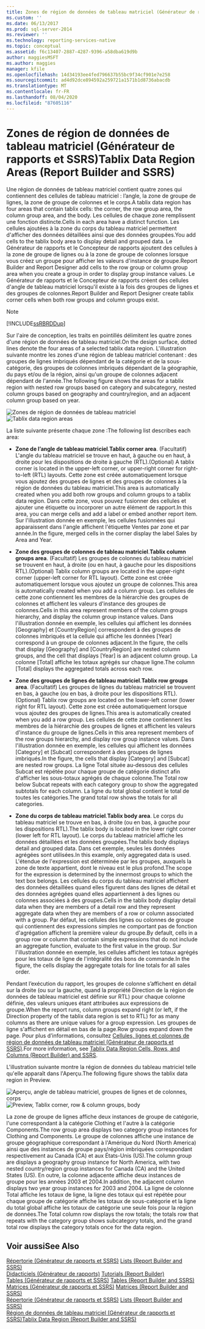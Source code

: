 ```yaml
---
title: Zones de région de données de tableau matriciel (Générateur de rapports et SSRS) | Microsoft Docs
ms.custom: ''
ms.date: 06/13/2017
ms.prod: sql-server-2014
ms.reviewer: ''
ms.technology: reporting-services-native
ms.topic: conceptual
ms.assetid: f6c13407-2887-4287-9396-a58dba619d9b
author: maggiesMSFT
ms.author: maggies
manager: kfile
ms.openlocfilehash: 14d34193ee4fed796637b55bc9f34cf901e7e258
ms.sourcegitcommit: ad4d92dce894592a259721a1571b1d8736abacdb
ms.translationtype: MT
ms.contentlocale: fr-FR
ms.lasthandoff: 08/04/2020
ms.locfileid: "87605116"
---
```

# <a name="tablix-data-region-areas-report-builder-and-ssrs"></a><span data-ttu-id="e8e6f-102">Zones de région de données de tableau matriciel (Générateur de rapports et SSRS)</span><span class="sxs-lookup"><span data-stu-id="e8e6f-102">Tablix Data Region Areas (Report Builder and SSRS)</span></span>
  <span data-ttu-id="e8e6f-103">Une région de données de tableau matriciel contient quatre zones qui contiennent des cellules de tableau matriciel : l’angle, la zone de groupe de lignes, la zone de groupe de colonnes et le corps.</span><span class="sxs-lookup"><span data-stu-id="e8e6f-103">A tablix data region has four areas that contain tablix cells: the corner, the row group area, the column group area, and the body.</span></span> <span data-ttu-id="e8e6f-104">Les cellules de chaque zone remplissent une fonction distincte.</span><span class="sxs-lookup"><span data-stu-id="e8e6f-104">Cells in each area have a distinct function.</span></span> <span data-ttu-id="e8e6f-105">Les cellules ajoutées à la zone du corps du tableau matriciel permettent d'afficher des données détaillées ainsi que des données groupées.</span><span class="sxs-lookup"><span data-stu-id="e8e6f-105">You add cells to the tablix body area to display detail and grouped data.</span></span> <span data-ttu-id="e8e6f-106">Le Générateur de rapports et le Concepteur de rapports ajoutent des cellules à la zone de groupe de lignes ou à la zone de groupe de colonnes lorsque vous créez un groupe pour afficher les valeurs d'instance de groupe.</span><span class="sxs-lookup"><span data-stu-id="e8e6f-106">Report Builder and Report Designer add cells to the row group or column group area when you create a group in order to display group instance values.</span></span> <span data-ttu-id="e8e6f-107">Le Générateur de rapports et le Concepteur de rapports créent des cellules d'angle de tableau matriciel lorsqu'il existe à la fois des groupes de lignes et des groupes de colonnes.</span><span class="sxs-lookup"><span data-stu-id="e8e6f-107">Report Builder and Report Designer create tablix corner cells when both row groups and column groups exist.</span></span>  
  
> [!NOTE]  
>  [!INCLUDE[ssRBRDDup](../../includes/ssrbrddup-md.md)]  
  
 <span data-ttu-id="e8e6f-108">Sur l'aire de conception, les traits en pointillés délimitent les quatre zones d'une région de données de tableau matriciel.</span><span class="sxs-lookup"><span data-stu-id="e8e6f-108">On the design surface, dotted lines denote the four areas of a selected tablix data region.</span></span> <span data-ttu-id="e8e6f-109">L'illustration suivante montre les zones d'une région de tableau matriciel contenant : des groupes de lignes imbriqués dépendant de la catégorie et de la sous-catégorie, des groupes de colonnes imbriqués dépendant de la géographie, du pays et/ou de la région, ainsi qu'un groupe de colonnes adjacent dépendant de l'année.</span><span class="sxs-lookup"><span data-stu-id="e8e6f-109">The following figure shows the areas for a tablix region with nested row groups based on category and subcategory, nested column groups based on geography and country/region, and an adjacent column group based on year.</span></span>  
  
 <span data-ttu-id="e8e6f-110">![Zones de région de données de tableau matriciel](../media/rs-tablixareas.gif "Zones de régions de données de tableau matriciel")</span><span class="sxs-lookup"><span data-stu-id="e8e6f-110">![Tablix data region areas](../media/rs-tablixareas.gif "Tablix data region areas")</span></span>  
  
 <span data-ttu-id="e8e6f-111">La liste suivante présente chaque zone :</span><span class="sxs-lookup"><span data-stu-id="e8e6f-111">The following list describes each area:</span></span>  
  
-   <span data-ttu-id="e8e6f-112">**Zone de l’angle de tableau matriciel**.</span><span class="sxs-lookup"><span data-stu-id="e8e6f-112">**Tablix corner area**.</span></span> <span data-ttu-id="e8e6f-113">(Facultatif) L'angle du tableau matriciel se trouve en haut, à gauche ou en haut, à droite pour les dispositions de droite à gauche (RTL).</span><span class="sxs-lookup"><span data-stu-id="e8e6f-113">(Optional) A tablix corner is located in the upper-left corner, or upper-right corner for right-to-left (RTL) layouts.</span></span> <span data-ttu-id="e8e6f-114">Cette zone est créée automatiquement lorsque vous ajoutez des groupes de lignes et des groupes de colonnes à la région de données du tableau matriciel.</span><span class="sxs-lookup"><span data-stu-id="e8e6f-114">This area is automatically created when you add both row groups and column groups to a tablix data region.</span></span> <span data-ttu-id="e8e6f-115">Dans cette zone, vous pouvez fusionner des cellules et ajouter une étiquette ou incorporer un autre élément de rapport.</span><span class="sxs-lookup"><span data-stu-id="e8e6f-115">In this area, you can merge cells and add a label or embed another report item.</span></span> <span data-ttu-id="e8e6f-116">Sur l'illustration donnée en exemple, les cellules fusionnées qui apparaissent dans l'angle affichent l'étiquette Ventes par zone et par année.</span><span class="sxs-lookup"><span data-stu-id="e8e6f-116">In the figure, merged cells in the corner display the label Sales by Area and Year.</span></span>  
  
-   <span data-ttu-id="e8e6f-117">**Zone des groupes de colonnes de tableau matriciel**.</span><span class="sxs-lookup"><span data-stu-id="e8e6f-117">**Tablix column groups area**.</span></span> <span data-ttu-id="e8e6f-118">(Facultatif) Les groupes de colonnes du tableau matriciel se trouvent en haut, à droite (ou en haut, à gauche pour les dispositions RTL).</span><span class="sxs-lookup"><span data-stu-id="e8e6f-118">(Optional) Tablix column groups are located in the upper-right corner (upper-left corner for RTL layout).</span></span> <span data-ttu-id="e8e6f-119">Cette zone est créée automatiquement lorsque vous ajoutez un groupe de colonnes.</span><span class="sxs-lookup"><span data-stu-id="e8e6f-119">This area is automatically created when you add a column group.</span></span> <span data-ttu-id="e8e6f-120">Les cellules de cette zone contiennent les membres de la hiérarchie des groupes de colonnes et affichent les valeurs d'instance des groupes de colonnes.</span><span class="sxs-lookup"><span data-stu-id="e8e6f-120">Cells in this area represent members of the column groups hierarchy, and display the column group instance values.</span></span> <span data-ttu-id="e8e6f-121">Dans l'illustration donnée en exemple, les cellules qui affichent les données [Geography] et [CountryRegion] correspondent à des groupes de colonnes imbriqués et la cellule qui affiche les données [Year] correspond à un groupe de colonnes adjacent.</span><span class="sxs-lookup"><span data-stu-id="e8e6f-121">In the figure, the cells that display [Geography] and [CountryRegion] are nested column groups, and the cell that displays [Year] is an adjacent column group.</span></span> <span data-ttu-id="e8e6f-122">La colonne [Total] affiche les totaux agrégés sur chaque ligne.</span><span class="sxs-lookup"><span data-stu-id="e8e6f-122">The column [Total] displays the aggregated totals across each row.</span></span>  
  
-   <span data-ttu-id="e8e6f-123">**Zone des groupes de lignes de tableau matriciel**.</span><span class="sxs-lookup"><span data-stu-id="e8e6f-123">**Tablix row groups area**.</span></span> <span data-ttu-id="e8e6f-124">(Facultatif) Les groupes de lignes du tableau matriciel se trouvent en bas, à gauche (ou en bas, à droite pour les dispositions RTL).</span><span class="sxs-lookup"><span data-stu-id="e8e6f-124">(Optional) Tablix row groups are located on the lower-left corner (lower right for RTL layout).</span></span> <span data-ttu-id="e8e6f-125">Cette zone est créée automatiquement lorsque vous ajoutez des groupes de lignes.</span><span class="sxs-lookup"><span data-stu-id="e8e6f-125">This area is automatically created when you add a row group.</span></span> <span data-ttu-id="e8e6f-126">Les cellules de cette zone contiennent les membres de la hiérarchie des groupes de lignes et affichent les valeurs d'instance du groupe de lignes.</span><span class="sxs-lookup"><span data-stu-id="e8e6f-126">Cells in this area represent members of the row groups hierarchy, and display row group instance values.</span></span> <span data-ttu-id="e8e6f-127">Dans l'illustration donnée en exemple, les cellules qui affichent les données [Category] et [Subcat] correspondent à des groupes de lignes imbriqués.</span><span class="sxs-lookup"><span data-stu-id="e8e6f-127">In the figure, the cells that display [Category] and [Subcat] are nested row groups.</span></span> <span data-ttu-id="e8e6f-128">La ligne Total située au-dessous des cellules Subcat est répétée pour chaque groupe de catégorie distinct afin d'afficher les sous-totaux agrégés de chaque colonne.</span><span class="sxs-lookup"><span data-stu-id="e8e6f-128">The Total row below Subcat repeats with each category group to show the aggregated subtotals for each column.</span></span> <span data-ttu-id="e8e6f-129">La ligne du total global contient le total de toutes les catégories.</span><span class="sxs-lookup"><span data-stu-id="e8e6f-129">The grand total row shows the totals for all categories.</span></span>  
  
-   <span data-ttu-id="e8e6f-130">**Zone du corps de tableau matriciel**.</span><span class="sxs-lookup"><span data-stu-id="e8e6f-130">**Tablix body area**.</span></span> <span data-ttu-id="e8e6f-131">Le corps du tableau matriciel se trouve en bas, à droite (ou en bas, à gauche pour les dispositions RTL).</span><span class="sxs-lookup"><span data-stu-id="e8e6f-131">The tablix body is located in the lower right corner (lower left for RTL layout).</span></span> <span data-ttu-id="e8e6f-132">Le corps du tableau matriciel affiche les données détaillées et les données groupées.</span><span class="sxs-lookup"><span data-stu-id="e8e6f-132">The tablix body displays detail and grouped data.</span></span> <span data-ttu-id="e8e6f-133">Dans cet exemple, seules les données agrégées sont utilisées.</span><span class="sxs-lookup"><span data-stu-id="e8e6f-133">In this example, only aggregated data is used.</span></span> <span data-ttu-id="e8e6f-134">L'étendue de l'expression est déterminée par les groupes, auxquels la zone de texte appartient, dont le niveau est le plus profond.</span><span class="sxs-lookup"><span data-stu-id="e8e6f-134">The scope for the expression is determined by the innermost groups to which the text box belongs.</span></span> <span data-ttu-id="e8e6f-135">Les cellules du corps du tableau matriciel affichent des données détaillées quand elles figurent dans des lignes de détail et des données agrégées quand elles appartiennent à des lignes ou colonnes associées à des groupes.</span><span class="sxs-lookup"><span data-stu-id="e8e6f-135">Cells in the tablix body display detail data when they are members of a detail row and they represent aggregate data when they are members of a row or column associated with a group.</span></span> <span data-ttu-id="e8e6f-136">Par défaut, les cellules des lignes ou colonnes de groupe qui contiennent des expressions simples ne comportant pas de fonction d'agrégation affichent la première valeur du groupe.</span><span class="sxs-lookup"><span data-stu-id="e8e6f-136">By default, cells in a group row or column that contain simple expressions that do not include an aggregate function, evaluate to the first value in the group.</span></span> <span data-ttu-id="e8e6f-137">Sur l'illustration donnée en exemple, les cellules affichent les totaux agrégés pour les totaux de ligne de l'intégralité des bons de commande.</span><span class="sxs-lookup"><span data-stu-id="e8e6f-137">In the figure, the cells display the aggregate totals for line totals for all sales order.</span></span>  
  
 <span data-ttu-id="e8e6f-138">Pendant l’exécution du rapport, les groupes de colonne s’affichent en détail sur la droite (ou sur la gauche, quand la propriété Direction de la région de données de tableau matriciel est définie sur RTL) pour chaque colonne définie, des valeurs uniques étant attribuées aux expressions de groupe.</span><span class="sxs-lookup"><span data-stu-id="e8e6f-138">When the report runs, column groups expand right (or left, if the Direction property of the tablix data region is set to RTL) for as many columns as there are unique values for a group expression.</span></span> <span data-ttu-id="e8e6f-139">Les groupes de ligne s'affichent en détail en bas de la page.</span><span class="sxs-lookup"><span data-stu-id="e8e6f-139">Row groups expand down the page.</span></span> <span data-ttu-id="e8e6f-140">Pour plus d’informations, consultez [Cellules, lignes et colonnes de région de données de tableau matriciel &#40;Générateur de rapports et SSRS&#41;](tablix-data-region-cells-rows-and-columns-report-builder-and-ssrs.md).</span><span class="sxs-lookup"><span data-stu-id="e8e6f-140">For more information, see [Tablix Data Region Cells, Rows, and Columns &#40;Report Builder&#41; and SSRS](tablix-data-region-cells-rows-and-columns-report-builder-and-ssrs.md).</span></span>  
  
 <span data-ttu-id="e8e6f-141">L'illustration suivante montre la région de données du tableau matriciel telle qu'elle apparaît dans l'Aperçu.</span><span class="sxs-lookup"><span data-stu-id="e8e6f-141">The following figure shows the tablix data region in Preview.</span></span>  
  
 <span data-ttu-id="e8e6f-142">![Aperçu, angle de tableau matriciel, groupes de lignes et de colonnes, corps](../media/rs-tablixareaspreview.gif "Aperçu, angle de tableau matriciel, groupes de lignes et de colonnes, corps")</span><span class="sxs-lookup"><span data-stu-id="e8e6f-142">![Preview, Tablix corner, row & column groups, body](../media/rs-tablixareaspreview.gif "Preview, Tablix corner, row & column groups, body")</span></span>  
  
 <span data-ttu-id="e8e6f-143">La zone de groupe de lignes affiche deux instances de groupe de catégorie, l'une correspondant à la catégorie Clothing et l'autre à la catégorie Components.</span><span class="sxs-lookup"><span data-stu-id="e8e6f-143">The row group area displays two category group instances for Clothing and Components.</span></span> <span data-ttu-id="e8e6f-144">Le groupe de colonnes affiche une instance de groupe géographique correspondant à l'Amérique du Nord (North America) ainsi que des instances de groupe pays/région imbriquées correspondant respectivement au Canada (CA) et aux États-Unis (US).</span><span class="sxs-lookup"><span data-stu-id="e8e6f-144">The column group are displays a geography group instance for North America, with two nested country/region group instances for Canada (CA) and the United States (US).</span></span> <span data-ttu-id="e8e6f-145">En outre, la colonne adjacente affiche deux instances de groupe pour les années 2003 et 2004.</span><span class="sxs-lookup"><span data-stu-id="e8e6f-145">In addition, the adjacent column displays two year group instances for 2003 and 2004.</span></span> <span data-ttu-id="e8e6f-146">La ligne de colonne Total affiche les totaux de ligne, la ligne des totaux qui est répétée pour chaque groupe de catégorie affiche les totaux de sous-catégorie et la ligne du total global affiche les totaux de catégorie une seule fois pour la région de données.</span><span class="sxs-lookup"><span data-stu-id="e8e6f-146">The Total column row displays the row totals; the totals row that repeats with the category group shows subcategory totals, and the grand total row displays the category totals once for the data region.</span></span>  
  
## <a name="see-also"></a><span data-ttu-id="e8e6f-147">Voir aussi</span><span class="sxs-lookup"><span data-stu-id="e8e6f-147">See Also</span></span>  
 <span data-ttu-id="e8e6f-148">[Répertorie &#40;Générateur de rapports et SSRS&#41;](tables-matrices-and-lists-report-builder-and-ssrs.md) </span><span class="sxs-lookup"><span data-stu-id="e8e6f-148">[Lists &#40;Report Builder and SSRS&#41;](tables-matrices-and-lists-report-builder-and-ssrs.md) </span></span>  
 <span data-ttu-id="e8e6f-149">[Didacticiels &#40;Générateur de rapports&#41;](../report-builder-tutorials.md) </span><span class="sxs-lookup"><span data-stu-id="e8e6f-149">[Tutorials &#40;Report Builder&#41;](../report-builder-tutorials.md) </span></span>  
 <span data-ttu-id="e8e6f-150">[Tables &#40;Générateur de rapports et SSRS&#41;](tables-report-builder-and-ssrs.md) </span><span class="sxs-lookup"><span data-stu-id="e8e6f-150">[Tables &#40;Report Builder  and SSRS&#41;](tables-report-builder-and-ssrs.md) </span></span>  
 <span data-ttu-id="e8e6f-151">[Matrices &#40;Générateur de rapports et SSRS&#41;](create-a-matrix-report-builder-and-ssrs.md) </span><span class="sxs-lookup"><span data-stu-id="e8e6f-151">[Matrices &#40;Report Builder and SSRS&#41;](create-a-matrix-report-builder-and-ssrs.md) </span></span>  
 <span data-ttu-id="e8e6f-152">[Répertorie &#40;Générateur de rapports et SSRS&#41;](create-invoices-and-forms-with-lists-report-builder-and-ssrs.md) </span><span class="sxs-lookup"><span data-stu-id="e8e6f-152">[Lists &#40;Report Builder and SSRS&#41;](create-invoices-and-forms-with-lists-report-builder-and-ssrs.md) </span></span>  
 [<span data-ttu-id="e8e6f-153">Région de données de tableau matriciel &#40;Générateur de rapports et SSRS&#41;</span><span class="sxs-lookup"><span data-stu-id="e8e6f-153">Tablix Data Region &#40;Report Builder and SSRS&#41;</span></span>](../tablix-data-region-report-builder-and-ssrs.md)  
  
  
